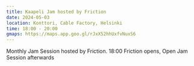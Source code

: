 ```yaml
---
title: Kaapeli Jam hosted by Friction
date: 2024-05-03
location: Konttori, Cable Factory, Helsinki
time: 18:00 - 20:00
gmaps: https://maps.app.goo.gl/rJxX52hhUxfvNuxS6
--- 
```

Monthly Jam Session hosted by Friction. 18:00 Friction opens, Open Jam Session afterwards